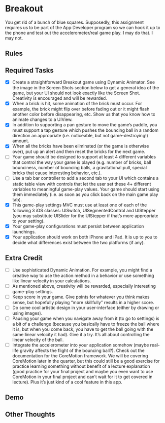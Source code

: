 # Breakout
You get rid of a bunch of blue squares.  Supposedly, this assignment requires us to be part of the App Developer program so we can hook it up to the phone and test out the accelerometer/real game play.  I may do that.  I may not.

## Rules

## Required Tasks
- [x] Create a straightforward Breakout game using Dynamic Animator. See the image in the Screen Shots section below to get a general idea of the game, but your UI should not look exactly like the Screen Shot. Creativity is encouraged and will be rewarded.
- [x] When a brick is hit, some animation of the brick must occur. For example, the brick might flip over before fading out or it might flash another color before disappearing, etc. Show us that you know how to animate changes to a UIView.
- [x] In addition to supporting a pan gesture to move the game’s paddle, you must support a tap gesture which pushes the bouncing ball in a random direction an appropriate (i.e. noticeable, but not game-destroying!) amount.
- [x] When all the bricks have been eliminated (or the game is otherwise over), put up an alert and then reset the bricks for the next game.
- [ ] Your game should be designed to support at least 4 different variables that control the way your game is played (e.g. number of bricks, ball bounciness, number of bouncing balls, a gravitational pull, special bricks that cause interesting behavior, etc.).
- [ ] Use a tab bar controller to add a second tab to your UI which contains a static table view with controls that let the user set these 4+ different variables to meaningful game-play values. Your game should start using them immediately (i.e. as soon as you click back on the main game play tab).
- [x] This game-play settings MVC must use at least one of each of the following 3 iOS classes: UISwitch, UISegmentedControl and UIStepper (you may substitute UISlider for the UIStepper if that’s more appropriate to your setting).
- [x] Your game-play configurations must persist between application launchings.
- [x] Your application should work on both iPhone and iPad. It is up to you to decide what
differences exist between the two platforms (if any). 

## Extra Credit
- [ ] Use sophisticated Dynamic Animation. For example, you might find a creative way to use the action method in a behavior or use something like linear velocity in your calculations.
- [ ] As mentioned above, creativity will be rewarded, especially interesting game-play settings.
- [ ] Keep score in your game. Give points for whatever you think makes sense, but hopefully playing “more skillfully” results in a higher score.
- [ ] Do some cool artistic design in your user-interface (either by drawing or using images).
- [ ] Pausing your game when you navigate away from it (to go to settings) is a bit of a challenge (because you basically have to freeze the ball where it is, but when you come back, you have to get the ball going with the same linear velocity it had). Give it a try. It’s all about controlling the linear velocity of the ball.
- [ ] Integrate the accelerometer into your application somehow (maybe real-life gravity affects the flight of the bouncing ball?). Check out the documentation for the CoreMotion framework. We will be covering CoreMotion later in the quarter, but this could still be a good exercise for practice learning something without benefit of a lecture explanation (good practice for your final project and maybe you even want to use CoreMotion in your final project and can’t wait for it to get covered in lecture). Plus it’s just kind of a cool feature in this app.

## Demo

## Other Thoughts